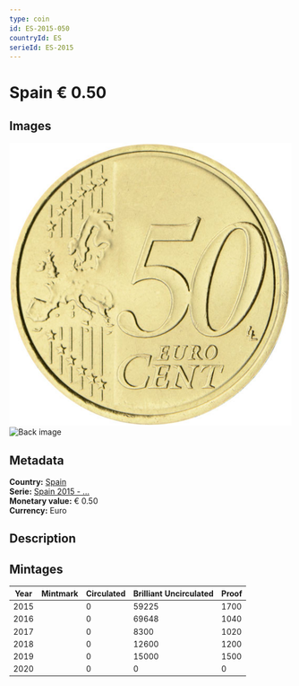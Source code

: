 ```yaml
---
type: coin
id: ES-2015-050
countryId: ES
serieId: ES-2015
---
```


# Spain € 0.50

## Images

![Front image](../../../img/common-2007-050.png) ![Back image](img/spain-2015-050.png)

## Metadata

**Country:** [Spain](../index.md)\
**Serie:** [Spain 2015 - ...](index.md)\
**Monetary value:** € 0.50\
**Currency:** Euro

## Description


## Mintages

| Year | Mintmark | Circulated | Brilliant Uncirculated | Proof |
| ---- | -------- | ---------- | ---------------------- | ----- |
| 2015 |  | 0| 59225 | 1700 |
| 2016 |  | 0| 69648 | 1040 |
| 2017 |  | 0| 8300 | 1020 |
| 2018 |  | 0| 12600 | 1200 |
| 2019 |  | 0| 15000 | 1500 |
| 2020 |  | 0| 0 | 0 |
